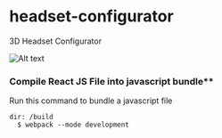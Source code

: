 # headset-configurator
3D Headset Configurator

![Alt text](/screenshot/SSHeadset.bmp?raw=true "Optional Title")

### Compile React JS File into javascript bundle**

Run this command to bundle a javascript file

```text
dir: /build
  $ webpack --mode development
